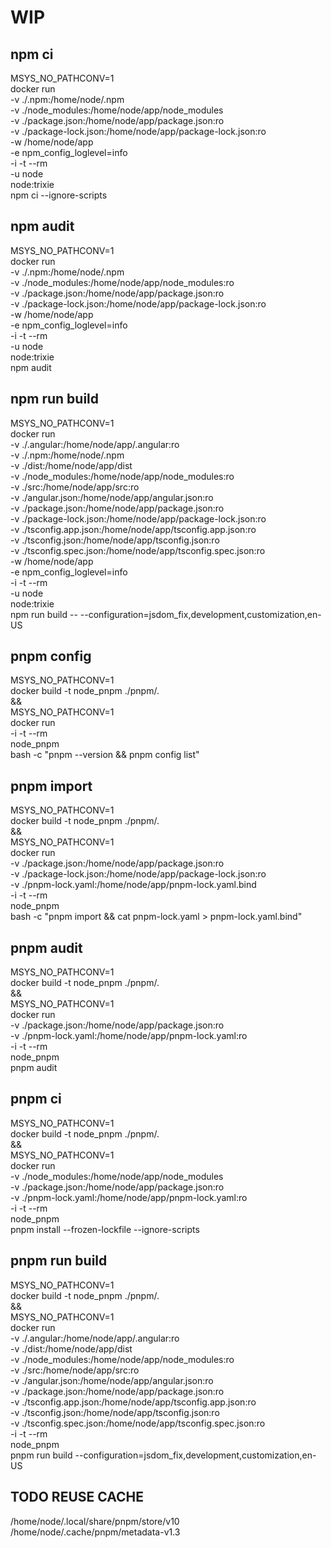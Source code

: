 # WIP


## npm ci

MSYS_NO_PATHCONV=1 \
docker run \
-v ./.npm:/home/node/.npm \
-v ./node_modules:/home/node/app/node_modules \
-v ./package.json:/home/node/app/package.json:ro \
-v ./package-lock.json:/home/node/app/package-lock.json:ro \
-w /home/node/app \
-e npm_config_loglevel=info \
-i -t --rm \
-u node \
node:trixie \
npm ci --ignore-scripts


## npm audit

MSYS_NO_PATHCONV=1 \
docker run \
-v ./.npm:/home/node/.npm \
-v ./node_modules:/home/node/app/node_modules:ro \
-v ./package.json:/home/node/app/package.json:ro \
-v ./package-lock.json:/home/node/app/package-lock.json:ro \
-w /home/node/app \
-e npm_config_loglevel=info \
-i -t --rm \
-u node \
node:trixie \
npm audit


## npm run build

MSYS_NO_PATHCONV=1 \
docker run \
-v ./.angular:/home/node/app/.angular:ro \
-v ./.npm:/home/node/.npm \
-v ./dist:/home/node/app/dist \
-v ./node_modules:/home/node/app/node_modules:ro \
-v ./src:/home/node/app/src:ro \
-v ./angular.json:/home/node/app/angular.json:ro \
-v ./package.json:/home/node/app/package.json:ro \
-v ./package-lock.json:/home/node/app/package-lock.json:ro \
-v ./tsconfig.app.json:/home/node/app/tsconfig.app.json:ro \
-v ./tsconfig.json:/home/node/app/tsconfig.json:ro \
-v ./tsconfig.spec.json:/home/node/app/tsconfig.spec.json:ro \
-w /home/node/app \
-e npm_config_loglevel=info \
-i -t --rm \
-u node \
node:trixie \
npm run build -- --configuration=jsdom_fix,development,customization,en-US


## pnpm config

MSYS_NO_PATHCONV=1 \
docker build -t node_pnpm ./pnpm/. \
&& \
MSYS_NO_PATHCONV=1 \
docker run \
-i -t --rm \
node_pnpm \
bash -c "pnpm --version && pnpm config list"


## pnpm import

MSYS_NO_PATHCONV=1 \
docker build -t node_pnpm ./pnpm/. \
&& \
MSYS_NO_PATHCONV=1 \
docker run \
-v ./package.json:/home/node/app/package.json:ro \
-v ./package-lock.json:/home/node/app/package-lock.json:ro \
-v ./pnpm-lock.yaml:/home/node/app/pnpm-lock.yaml.bind \
-i -t --rm \
node_pnpm \
bash -c "pnpm import && cat pnpm-lock.yaml > pnpm-lock.yaml.bind"


## pnpm audit

MSYS_NO_PATHCONV=1 \
docker build -t node_pnpm ./pnpm/. \
&& \
MSYS_NO_PATHCONV=1 \
docker run \
-v ./package.json:/home/node/app/package.json:ro \
-v ./pnpm-lock.yaml:/home/node/app/pnpm-lock.yaml:ro \
-i -t --rm \
node_pnpm \
pnpm audit


## pnpm ci

MSYS_NO_PATHCONV=1 \
docker build -t node_pnpm ./pnpm/. \
&& \
MSYS_NO_PATHCONV=1 \
docker run \
-v ./node_modules:/home/node/app/node_modules \
-v ./package.json:/home/node/app/package.json:ro \
-v ./pnpm-lock.yaml:/home/node/app/pnpm-lock.yaml:ro \
-i -t --rm \
node_pnpm \
pnpm install --frozen-lockfile --ignore-scripts


## pnpm run build

MSYS_NO_PATHCONV=1 \
docker build -t node_pnpm ./pnpm/. \
&& \
MSYS_NO_PATHCONV=1 \
docker run \
-v ./.angular:/home/node/app/.angular:ro \
-v ./dist:/home/node/app/dist \
-v ./node_modules:/home/node/app/node_modules:ro \
-v ./src:/home/node/app/src:ro \
-v ./angular.json:/home/node/app/angular.json:ro \
-v ./package.json:/home/node/app/package.json:ro \
-v ./tsconfig.app.json:/home/node/app/tsconfig.app.json:ro \
-v ./tsconfig.json:/home/node/app/tsconfig.json:ro \
-v ./tsconfig.spec.json:/home/node/app/tsconfig.spec.json:ro \
-i -t --rm \
node_pnpm \
pnpm run build --configuration=jsdom_fix,development,customization,en-US




## TODO REUSE CACHE

/home/node/.local/share/pnpm/store/v10
/home/node/.cache/pnpm/metadata-v1.3
